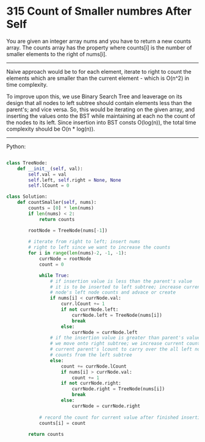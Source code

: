 # 315 Count of Smaller numbres After Self

You are given an integer array nums and you have to return a new counts array.
The counts array has the property where counts[i] is the number of smaller
elements to the right of nums[i].

---

Naive approach would be to for each element, iterate to right to count the
elements which are smaller than the current element - which is O(n^2) in time
complexity.

To improve upon this, we use Binary Search Tree and leaverage on its design
that all nodes to left subtree should contain elements less than the parent's;
and vice versa. So, this would be iterating on the given array, and inserting
the values onto the BST while maintaining at each no the count of the nodes to
its left. Since insertion into BST consts O(log(n)), the total time complexity
should be O(n * log(n)).

---

Python:

```python

class TreeNode:
    def __init__(self, val):
        self.val = val
        self.left, self.right = None, None
        self.lCount = 0

class Solution:
    def countSmaller(self, nums):
        counts = [0] * len(nums)
        if len(nums) < 2:
            return counts

        rootNode = TreeNode(nums[-1])
       
        # iterate from right to left; insert nums
        # right to left since we want to increase the counts
        for i in range(len(nums)-2, -1, -1):
            currNode = rootNode
            count = 0

            while True:
                # if insertion value is less than the parent's value
                # it is to be inserted to left subtree; increase current parent
                # node's left node counts and advace or create
                if nums[i] < currNode.val:
                    curr.lCount += 1
                    if not currNode.left:
                        currNode.left = TreeNode(nums[i])
                        break
                    else:
                        currNode = currNode.left
                # if the insertion value is greater than parent's value
                # we move onto right subtree; we increase current count by
                # current parent's lcount to carry over the all left node
                # counts from the left subtree
                else:
                    count += currNode.lCount
                    if nums[i] > currNode.val:
                        count += 1
                    if not currNode.right:
                        currNode.right = TreeNode(nums[i])
                        break
                    else:
                        currNode = currNode.right
                
            # record the count for current value after finished insertion
            counts[i] = count
        
        return counts
```

